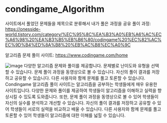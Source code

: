 # condingame_Algorithm
사이트에서 풀었던 문제들을 제목으로 분류해서 내가 풀은 과정을 공유
 풀이 과정: https://onesside-world.tistory.com/category/%EC%95%8C%EA%B3%A0%EB%A6%AC%EC%A6%98%20%EA%B3%B5%EB%B6%80/codingame%20%EC%82%AC%EC%9D%B4%ED%8A%B8%20%EB%AC%B8%EC%A0%9C
 
 알고리즘 문제 풀이 사이트: https://www.codingame.com/home
 
 ![image](https://github.com/madongchan/condingame_Algorithm/assets/63357336/3605509f-ea55-4d7b-81bf-a3022dc7a9ea)
다양한 알고리즘 문제와 풀이를 제공합니다.
문제별로 난이도와 유형을 선택할 수 있습니다.
문제 풀이 과정을 동영상으로 볼 수 있습니다.
자신의 풀이 결과를 저장하고 공유할 수 있습니다.
다른 사용자와 함께 문제를 풀고 토론할 수 있습니다.
Condingame 알고리즘 풀이 사이트는 알고리즘을 공부하는 학생들에게 매우 유용한 사이트입니다. 다양한 문제와 풀이를 제공하여 학생들이 알고리즘을 이해하고 실력을 향상시킬 수 있도록 도와줍니다. 또한, 문제 풀이 과정을 동영상으로 볼 수 있어 학생들이 자신의 실수를 분석하고 개선할 수 있습니다. 자신의 풀이 결과를 저장하고 공유할 수 있어 학생들이 서로의 실력을 비교하고 배울 수 있습니다. 다른 사용자와 함께 문제를 풀고 토론할 수 있어 학생들이 알고리즘에 대한 이해를 넓힐 수 있습니다.
 
